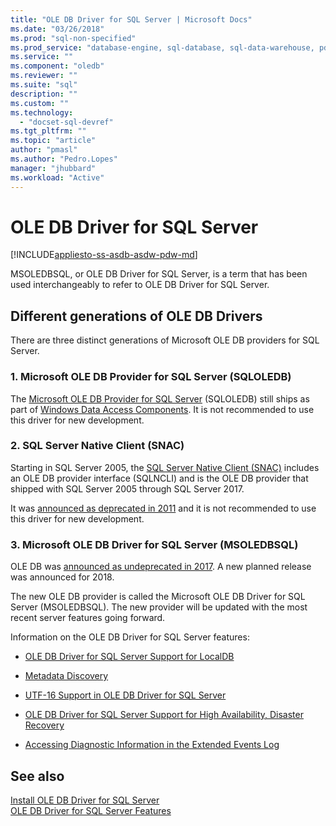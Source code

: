 ```yaml
---
title: "OLE DB Driver for SQL Server | Microsoft Docs"
ms.date: "03/26/2018"
ms.prod: "sql-non-specified"
ms.prod_service: "database-engine, sql-database, sql-data-warehouse, pdw"
ms.service: ""
ms.component: "oledb"
ms.reviewer: ""
ms.suite: "sql"
description: ""
ms.custom: ""
ms.technology:
  - "docset-sql-devref"
ms.tgt_pltfrm: ""
ms.topic: "article"
author: "pmasl"
ms.author: "Pedro.Lopes"
manager: "jhubbard"
ms.workload: "Active"
---
```

# OLE DB Driver for SQL Server
[!INCLUDE[appliesto-ss-asdb-asdw-pdw-md](../../includes/appliesto-ss-asdb-asdw-pdw-md.md)]

MSOLEDBSQL, or OLE DB Driver for SQL Server, is a term that has been used interchangeably to refer to OLE DB Driver for SQL Server.

## Different generations of OLE DB Drivers

There are three distinct generations of Microsoft OLE DB providers for SQL Server.

### 1. Microsoft OLE DB Provider for SQL Server (SQLOLEDB)
The [Microsoft OLE DB Provider for SQL Server](../../ado/guide/appendixes/microsoft-ole-db-provider-for-sql-server.md) (SQLOLEDB) still ships as part of [Windows Data Access Components](https://msdn.microsoft.com/en-us/library/ms692897.aspx). It is not recommended to use this driver for new development.


### 2. SQL Server Native Client (SNAC)
Starting in SQL Server 2005, the [SQL Server Native Client (SNAC)](../../relational-databases/native-client/sql-server-native-client.md) includes an OLE DB provider interface (SQLNCLI) and is the OLE DB provider that shipped with SQL Server 2005 through SQL Server 2017.

It was [announced as deprecated in 2011](https://blogs.msdn.microsoft.com/sqlnativeclient/2011/08/29/microsoft-is-aligning-with-odbc-for-native-relational-data-access/) and it is not recommended to use this driver for new development.

### 3. Microsoft OLE DB Driver for SQL Server (MSOLEDBSQL)
OLE DB was [announced as undeprecated in 2017](https://blogs.msdn.microsoft.com/sqlnativeclient/2017/10/06/announcing-the-new-release-of-ole-db-driver-for-sql-server/). A new planned release was announced for 2018.

The new OLE DB provider is called the Microsoft OLE DB Driver for SQL Server (MSOLEDBSQL). The new provider will be updated with the most recent server features going forward.

Information on the OLE DB Driver for SQL Server features:

-   [OLE DB Driver for SQL Server Support for LocalDB](../oledb/features/oledb-driver-for-sql-server-support-for-localdb.md)  

-   [Metadata Discovery](../oledb/features/metadata-discovery.md)  

-   [UTF-16 Support in OLE DB Driver for SQL Server](../oledb/features/utf-16-support-in-oledb-driver-for-sql-server.md)  

-   [OLE DB Driver for SQL Server Support for High Availability, Disaster Recovery](../oledb/features/oledb-driver-for-sql-server-support-for-high-availability-disaster-recovery.md)  

-   [Accessing Diagnostic Information in the Extended Events Log](../oledb/features/accessing-diagnostic-information-in-the-extended-events-log.md)  

## See also  
[Install OLE DB Driver for SQL Server](../oledb/applications/installing-oledb-driver-for-sql-server.md)     
[OLE DB Driver for SQL Server Features](../oledb/features/oledb-driver-for-sql-server-features.md )     
